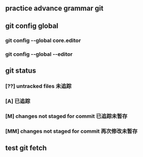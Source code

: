 ## practice advance grammar git


## git config global
### git config --global core.editor
### git config --global --editor


## git status
### [??] untracked files 未追踪
### [A] 已追踪
### [M] changes not staged for commit 已追踪未暂存
### [MM] changes not staged for commit 再次修改未暂存

## test git fetch
